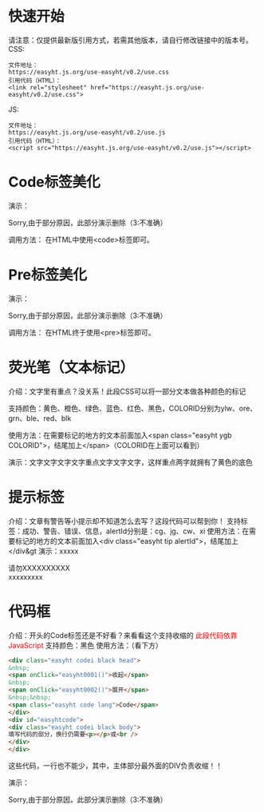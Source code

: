 # 快速开始
请注意：仅提供最新版引用方式，若需其他版本，请自行修改链接中的版本号。
CSS:
```Code
文件地址：
https://easyht.js.org/use-easyht/v0.2/use.css
引用代码（HTML）：
<link rel="stylesheet" href="https://easyht.js.org/use-easyht/v0.2/use.css">
```
JS:
```Code
文件地址：
https://easyht.js.org/use-easyht/v0.2/use.js
引用代码（HTML）：
<script src="https://easyht.js.org/use-easyht/v0.2/use.js"></script>
```

# Code标签美化
演示：
<p class="tip">Sorry,由于部分原因，此部分演示删除（3:不准确）</p>

调用方法：
在HTML中使用&lt;code&gt;标签即可。 

# Pre标签美化
演示：
<p class="tip">Sorry,由于部分原因，此部分演示删除（3:不准确）</p>

调用方法：
在HTML终于使用&lt;pre&gt;标签即可。

# 荧光笔（文本标记）
介绍：文字里有重点？没关系！此段CSS可以将一部分文本做各种颜色的标记

支持颜色：黄色、橙色、绿色、蓝色、红色、黑色，COLORID分别为ylw、ore、grn、ble、red、blk

使用方法：在需要标记的地方的文本前面加入&lt;span class="easyht ygb COLORID"&gt;，结尾加上&lt;/span&gt;（COLORID在上面可以看到）

演示：文字文字文字文字<span class="easyht ygb ylw">重点</span>文字文字文字，这样重点两字就拥有了黄色的底色

# 提示标签
介绍：文章有警告等小提示却不知道怎么去写？这段代码可以帮到你！
支持标签：成功、警告、错误、信息，alertId分别是：cg、jg、cw、xi
使用方法：在需要标记的地方的文本前面加入&lt;div class="easyht tip alertId"&gt;，结尾加上&lt;/div&gt
演示：xxxxx
<div class="easyht tip jg">
请勿XXXXXXXXXX
</div>
xxxxxxxxx

# 代码框
介绍：开头的Code标签还是不好看？来看看这个支持收缩的
<font color=red>此段代码依靠JavaScript</font>
支持颜色：黑色
使用方法：（看下方）
```HTML
<div class="easyht codei black head">
&nbsp;
<span onClick="easyht0001()">收起</span>
&nbsp;
<span onClick="easyht0002()">展开</span>
&nbsp;&nbsp;
<span class="easyht code lang">Code</span>
</div>
<div id="easyhtcode">
<div class="easyht codei black body">
填写代码的部分，换行仍需要<p></p>或<br />
</div>
</div>
```
<p class="tip">这些代码，一行也不能少，其中，主体部分最外面的DIV负责收缩！！</p>
演示：
<p class="tip">Sorry,由于部分原因，此部分演示删除（3:不准确）</p>
<script src="https://easyht.js.org/use-easyht/v0.2/use.js"></script>
<link rel="stylesheet" href="https://easyht.js.org/use-easyht/v0.2/use.css">
